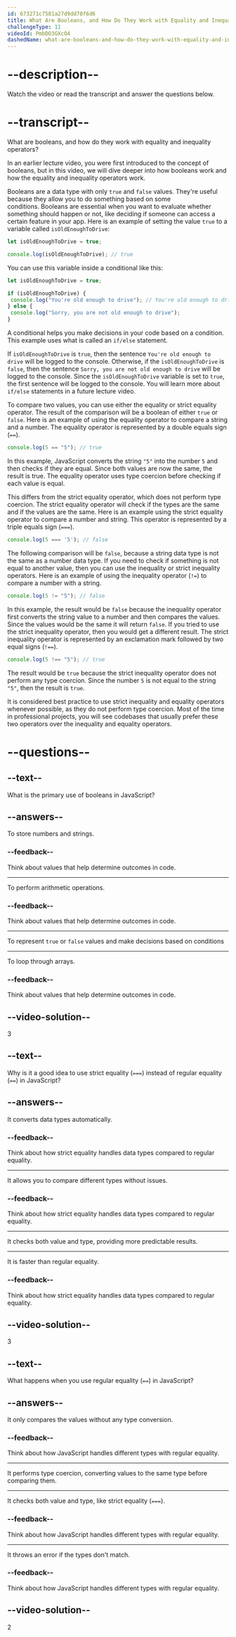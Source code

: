 ```yaml
---
id: 673271c7581a27d9dd78f6d6
title: What Are Booleans, and How Do They Work with Equality and Inequality Operators?
challengeType: 11
videoId: PmbDO3GXcO4
dashedName: what-are-booleans-and-how-do-they-work-with-equality-and-inequality-operators
---
```


# --description--

Watch the video or read the transcript and answer the questions below.

# --transcript--

What are booleans, and how do they work with equality and inequality operators?

In an earlier lecture video, you were first introduced to the concept of booleans, but in this video, we will dive deeper into how booleans work and how the equality and inequality operators work.

Booleans are a data type with only `true` and `false` values. They're useful because they allow you to do something based on some conditions. Booleans are essential when you want to evaluate whether something should happen or not, like deciding if someone can access a certain feature in your app. Here is an example of setting the value `true` to a variable called `isOldEnoughToDrive`:

```js
let isOldEnoughToDrive = true;

console.log(isOldEnoughToDrive); // true
```

You can use this variable inside a conditional like this:

```js
let isOldEnoughToDrive = true;

if (isOldEnoughToDrive) {
 console.log("You're old enough to drive"); // You're old enough to drive
} else {
 console.log("Sorry, you are not old enough to drive");
}
```

A conditional helps you make decisions in your code based on a condition. This example uses what is called an `if/else` statement.

If `isOldEnoughToDrive` is `true`, then the sentence `You're old enough to drive` will be logged to the console. Otherwise, if the `isOldEnoughToDrive` is `false`, then the sentence `Sorry, you are not old enough to drive` will be logged to the console. Since the `isOldEnoughToDrive` variable is set to `true`, the first sentence will be logged to the console. You will learn more about `if/else` statements in a future lecture video.

To compare two values, you can use either the equality or strict equality operator. The result of the comparison will be a boolean of either `true` or `false`. Here is an example of using the equality operator to compare a string and a number. The equality operator is represented by a double equals sign (`==`).

```js
console.log(5 == "5"); // true
```

In this example, JavaScript converts the string `"5"` into the number `5` and then checks if they are equal. Since both values are now the same, the result is true. The equality operator uses type coercion before checking if each value is equal.

This differs from the strict equality operator, which does not perform type coercion. The strict equality operator will check if the types are the same and if the values are the same. Here is an example using the strict equality operator to compare a number and string. This operator is represented by a triple equals sign (`===`).

```js
console.log(5 === '5'); // false
```

The following comparison will be `false`, because a string data type is not the same as a number data type. If you need to check if something is not equal to another value, then you can use the inequality or strict inequality operators. Here is an example of using the inequality operator (`!=`) to compare a number with a string. 

```js
console.log(5 != "5"); // false
```

In this example, the result would be `false` because the inequality operator first converts the string value to a number and then compares the values. Since the values would be the same it will return `false`. If you tried to use the strict inequality operator, then you would get a different result. The strict inequality operator is represented by an exclamation mark followed by two equal signs (`!==`).

```js
console.log(5 !== "5"); // true
```

The result would be `true` because the strict inequality operator does not perform any type coercion. Since the number `5` is not equal to the string `"5"`, then the result is `true`.

It is considered best practice to use strict inequality and equality operators whenever possible, as they do not perform type coercion. Most of the time in professional projects, you will see codebases that usually prefer these two operators over the inequality and equality operators.

# --questions--

## --text--

What is the primary use of booleans in JavaScript?

## --answers--

To store numbers and strings.

### --feedback--

Think about values that help determine outcomes in code.

---

To perform arithmetic operations.

### --feedback--

Think about values that help determine outcomes in code.

---

To represent `true` or `false` values and make decisions based on conditions

---

To loop through arrays.

### --feedback--

Think about values that help determine outcomes in code.

## --video-solution--

3

## --text--

Why is it a good idea to use strict equality (`===`) instead of regular equality (`==`) in JavaScript?

## --answers--

It converts data types automatically.

### --feedback--

Think about how strict equality handles data types compared to regular equality.

---

It allows you to compare different types without issues.

### --feedback--

Think about how strict equality handles data types compared to regular equality.

---

It checks both value and type, providing more predictable results.

---

It is faster than regular equality.

### --feedback--

Think about how strict equality handles data types compared to regular equality.

## --video-solution--

3

## --text--

What happens when you use regular equality (`==`) in JavaScript?

## --answers--

It only compares the values without any type conversion.

### --feedback--

Think about how JavaScript handles different types with regular equality.

---

It performs type coercion, converting values to the same type before comparing them.

---

It checks both value and type, like strict equality (`===`).

### --feedback--

Think about how JavaScript handles different types with regular equality.

---

It throws an error if the types don't match.

### --feedback--

Think about how JavaScript handles different types with regular equality.

## --video-solution--

2
